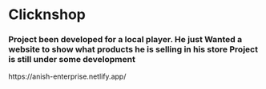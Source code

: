 <h1>Clicknshop</h1>

<h3>Project been developed for a local player. He just Wanted a website to show what products he is selling in his store
Project is still under some development</h3>
<href>https://anish-enterprise.netlify.app/</href>
